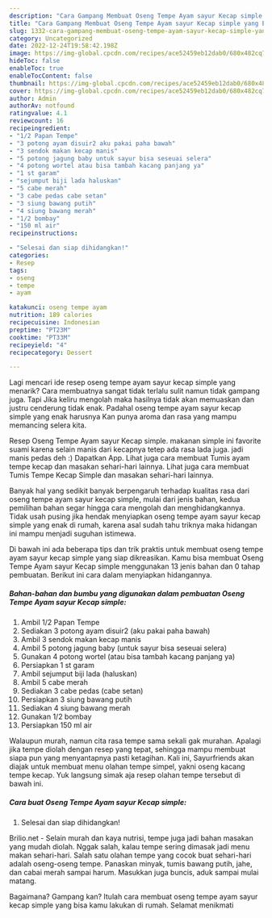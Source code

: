 ```yaml
---
description: "Cara Gampang Membuat Oseng Tempe Ayam sayur Kecap simple yang Enak Banget}"
title: "Cara Gampang Membuat Oseng Tempe Ayam sayur Kecap simple yang Enak Banget}"
slug: 1332-cara-gampang-membuat-oseng-tempe-ayam-sayur-kecap-simple-yang-enak-banget
category: Uncategorized
date: 2022-12-24T19:58:42.198Z
image: https://img-global.cpcdn.com/recipes/ace52459eb12dab0/680x482cq70/oseng-tempe-ayam-sayur-kecap-simple-foto-resep-utama.jpg
hideToc: false
enableToc: true
enableTocContent: false
thumbnail: https://img-global.cpcdn.com/recipes/ace52459eb12dab0/680x482cq70/oseng-tempe-ayam-sayur-kecap-simple-foto-resep-utama.jpg
cover: https://img-global.cpcdn.com/recipes/ace52459eb12dab0/680x482cq70/oseng-tempe-ayam-sayur-kecap-simple-foto-resep-utama.jpg
author: Admin
authorAv: notfound
ratingvalue: 4.1
reviewcount: 16
recipeingredient:
- "1/2 Papan Tempe"
- "3 potong ayam disuir2 aku pakai paha bawah"
- "3 sendok makan kecap manis"
- "5 potong jagung baby untuk sayur bisa seseuai selera"
- "4 potong wortel atau bisa tambah kacang panjang ya"
- "1 st garam"
- "sejumput biji lada haluskan"
- "5 cabe merah"
- "3 cabe pedas cabe setan"
- "3 siung bawang putih"
- "4 siung bawang merah"
- "1/2 bombay"
- "150 ml air"
recipeinstructions:

- "Selesai dan siap dihidangkan!"
categories:
- Resep
tags:
- oseng
- tempe
- ayam

katakunci: oseng tempe ayam 
nutrition: 189 calories
recipecuisine: Indonesian
preptime: "PT23M"
cooktime: "PT33M"
recipeyield: "4"
recipecategory: Dessert

---
```



Lagi mencari ide resep oseng tempe ayam sayur kecap simple yang menarik? Cara membuatnya sangat tidak terlalu sulit namun tidak gampang juga. Tapi Jika keliru mengolah maka hasilnya tidak akan memuaskan dan justru cenderung tidak enak. Padahal oseng tempe ayam sayur kecap simple yang enak harusnya Kan punya aroma dan rasa yang mampu memancing selera kita.


Resep Oseng Tempe Ayam sayur Kecap simple. makanan simple ini favorite suami karena selain manis dari kecapnya tetep ada rasa lada juga. jadi manis pedas deh :) Dapatkan App. Lihat juga cara membuat Tumis ayam tempe kecap dan masakan sehari-hari lainnya. Lihat juga cara membuat Tumis Tempe Kecap Simple dan masakan sehari-hari lainnya.

Banyak hal yang sedikit banyak berpengaruh terhadap kualitas rasa dari oseng tempe ayam sayur kecap simple, mulai dari jenis bahan, kedua pemilihan bahan segar hingga cara mengolah dan menghidangkannya. Tidak usah pusing jika hendak menyiapkan oseng tempe ayam sayur kecap simple yang enak di rumah, karena asal sudah tahu triknya maka hidangan ini mampu menjadi suguhan istimewa.


Di bawah ini ada beberapa tips dan trik praktis untuk membuat oseng tempe ayam sayur kecap simple yang siap dikreasikan. Kamu bisa membuat Oseng Tempe Ayam sayur Kecap simple menggunakan 13 jenis bahan dan 0 tahap pembuatan. Berikut ini cara dalam menyiapkan hidangannya.

<!--inarticleads1-->

##### Bahan-bahan dan bumbu yang digunakan dalam pembuatan Oseng Tempe Ayam sayur Kecap simple:

1. Ambil 1/2 Papan Tempe
1. Sediakan 3 potong ayam disuir2 (aku pakai paha bawah)
1. Ambil 3 sendok makan kecap manis
1. Ambil 5 potong jagung baby (untuk sayur bisa seseuai selera)
1. Gunakan 4 potong wortel (atau bisa tambah kacang panjang ya)
1. Persiapkan 1 st garam
1. Ambil sejumput biji lada (haluskan)
1. Ambil 5 cabe merah
1. Sediakan 3 cabe pedas (cabe setan)
1. Persiapkan 3 siung bawang putih
1. Sediakan 4 siung bawang merah
1. Gunakan 1/2 bombay
1. Persiapkan 150 ml air


Walaupun murah, namun cita rasa tempe sama sekali gak murahan. Apalagi jika tempe diolah dengan resep yang tepat, sehingga mampu membuat siapa pun yang menyantapnya pasti ketagihan. Kali ini, Sayurfriends akan diajak untuk membuat menu olahan tempe simpel, yakni oseng kacang tempe kecap. Yuk langsung simak aja resep olahan tempe tersebut di bawah ini. 

<!--inarticleads2-->

##### Cara buat Oseng Tempe Ayam sayur Kecap simple:


1. Selesai dan siap dihidangkan!

Brilio.net - Selain murah dan kaya nutrisi, tempe juga jadi bahan masakan yang mudah diolah. Nggak salah, kalau tempe sering dimasak jadi menu makan sehari-hari. Salah satu olahan tempe yang cocok buat sehari-hari adalah oseng-oseng tempe. Panaskan minyak, tumis bawang putih, jahe, dan cabai merah sampai harum. Masukkan juga buncis, aduk sampai mulai matang. 

Bagaimana? Gampang kan? Itulah cara membuat oseng tempe ayam sayur kecap simple yang bisa kamu lakukan di rumah. Selamat menikmati
